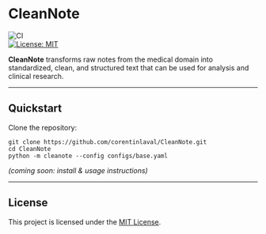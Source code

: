 # CleanNote

![CI](https://github.com/corentinlaval/CleanNote/actions/workflows/ci.yml/badge.svg)  
[![License: MIT](https://img.shields.io/badge/License-MIT-yellow.svg)](LICENSE)  

**CleanNote** transforms raw notes from the medical domain into standardized, clean, and structured text that can be used for analysis and clinical research.  

---

## Quickstart  

Clone the repository:  

```
git clone https://github.com/corentinlaval/CleanNote.git
cd CleanNote
python -m cleanote --config configs/base.yaml
```

*(coming soon: install & usage instructions)*  

---

## License  
This project is licensed under the [MIT License](LICENSE).  

